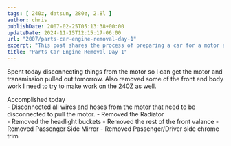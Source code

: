 ```yaml
---
tags: [ 240z, datsun, 280z, 2.8l ]
author: chris
publishDate: 2007-02-25T05:13:38+00:00
updateDate: 2024-11-15T12:15:17-06:00
url: "2007/parts-car-engine-removal-day-1"
excerpt: "This post shares the process of preparing a car for a motor and transmission removal, including disconnecting wires and removing the front body work."
title: "Parts Car Engine Removal Day 1"
---
```


Spent today disconnecting things from the motor so I can get the motor and transmission pulled out tomorrow. Also removed some of the front end body work I need to try to make work on the 240Z as well.

Accomplished today  
    - Disconnected all wires and hoses from the motor that need to be disconnected to pull the motor. 
    - Removed the Radiator     
    - Removed the headlight buckets
    - Removed the rest of the front valance
    - Removed Passenger Side Mirror
    - Removed Passenger/Driver side chrome trim
